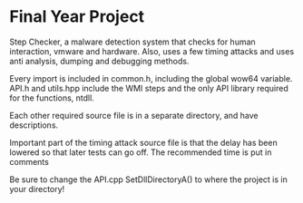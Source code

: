 # Final Year Project

Step Checker, a malware detection system that checks for human interaction, vmware and hardware. Also, uses a few timing attacks and uses anti analysis, dumping and debugging
methods.

Every import is included in common.h, including the global wow64 variable. 
API.h and utils.hpp include the WMI steps and the only API library required for the functions, ntdll.

Each other required source file is in a separate directory, and have descriptions. 

Important part of the timing attack source file is that the delay has been lowered so that later tests can go off. The recommended time is put in comments

Be sure to change the API.cpp SetDllDirectoryA() to where the project is in your directory!